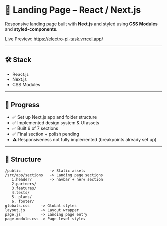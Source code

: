 # 🚀 Landing Page – React / Next.js
Responsive landing page built with **Next.js** and styled using **CSS Modules** and **styled-components**.

Live Preview: https://electro-pi-task.vercel.app/

---

## 🛠️ Stack
* React.js
* Next.js
* CSS Modules

---

## 📌 Progress
* ✅ Set up Next.js app and folder structure
* ✅ Implemented design system & UI assets
* ✅ Built 6 of 7 sections
* ✅ Final section + polish pending
* ⚠️ Responsiveness not fully implemented (breakpoints already set up)

---

## 📂 Structure
```
/public             -> Static assets
/src/app/sections   -> Landing page sections
   1.header/        -> navbar + hero section
   2.partners/
   3.features/
   4.tests/
   5. plans/
   6. footer/
globals.css     -> Global styles
layout.js       -> Layout wrapper
page.js         -> Landing page entry
page.module.css -> Page-level styles
```
